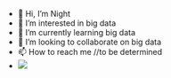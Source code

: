 - 👋 Hi, I’m Night
- 👀 I’m interested in big data
- 🌱 I’m currently learning big data
- 💞️ I’m looking to collaborate on big data
- 📫 How to reach me //to be determined
- ![](https://github-readme-stats.vercel.app/api?username=NoNightz)
<!---
NoNightz/NoNightz is a ✨ special ✨ repository because its `README.md` (this file) appears on your GitHub profile.
You can click the Preview link to take a look at your changes.
--->
